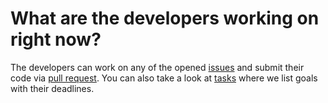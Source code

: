 # What are the developers working on right now?

The developers can work on any of the opened
[issues](https://github.com/exyleio/exyleio/issues) and submit their code via
[pull request](https://github.com/exyleio/exyleio/pulls). You can also take a
look at [tasks](/docs/status/tasks)
where we list goals with their deadlines.
